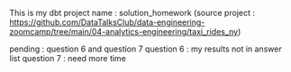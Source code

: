 This is my dbt project name : solution_homework (source project : https://github.com/DataTalksClub/data-engineering-zoomcamp/tree/main/04-analytics-engineering/taxi_rides_ny)

pending : question 6 and question 7
question 6 : my results not in answer list
question 7 : need more time